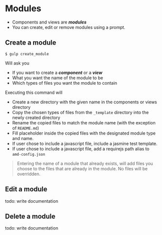 # Modules

* Components and views are ***modules***
* You can create, edit or remove modules using a prompt.

## Create a module

	$ gulp create_module

Will ask you

* If you want to create a ***component*** or a ***view***
* What you want the name of the module to be
* Which types of files you want the module to contain

Executing this command will

* Create a new directory with the given name in the components or views directory
* Copy the chosen types of files from the `_template` directory into the newly created directory
* Rename the copied files to match the module name (with the exception of `README.md`)
* Fill placeholder inside the copied files with the designated module type and name.
* If user chose to include a javascript file, include a jasmine test template.
* If user chose to include a javascript file, add a requirejs path alias to `amd-config.json`

> Entering the name of a module that already exists, will add files you choose to the
> files that are already in the module. No files will be overridden.

## Edit a module

todo: write documentation

## Delete a module

todo: write documentation
